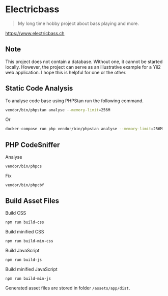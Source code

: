 # Electricbass

> My long time hobby project about bass playing and more.

<https://www.electricbass.ch>

## Note

This project does not contain a database. 
Without one, it cannot be started locally.
However, the project can serve as an illustrative example for a Yii2 web application.
I hope this is helpful for one or the other.

## Static Code Analysis

To analyse code base using PHPStan run the following command.

~~~bash
vendor/bin/phpstan analyse --memory-limit=256M
~~~

Or

~~~bash
docker-compose run php vendor/bin/phpstan analyse --memory-limit=256M
~~~

## PHP CodeSniffer

Analyse

    vendor/bin/phpcs

Fix

    vendor/bin/phpcbf

## Build Asset Files

Build CSS

    npm run build-css

Build minified CSS

    npm run build-min-css

Build JavaScript

    npm run build-js

Build minified JavaScript

    npm run build-min-js

Generated asset files are stored in folder `/assets/app/dist`.
